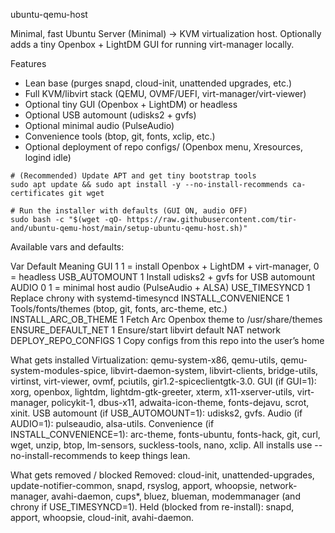 ubuntu-qemu-host

Minimal, fast Ubuntu Server (Minimal) → KVM virtualization host.
Optionally adds a tiny Openbox + LightDM GUI for running virt-manager locally.

Features

- Lean base (purges snapd, cloud-init, unattended upgrades, etc.)
- Full KVM/libvirt stack (QEMU, OVMF/UEFI, virt-manager/virt-viewer)
- Optional tiny GUI (Openbox + LightDM) or headless
- Optional USB automount (udisks2 + gvfs)
- Optional minimal audio (PulseAudio)
- Convenience tools (btop, git, fonts, xclip, etc.)
- Optional deployment of repo configs/ (Openbox menu, Xresources, logind idle)

```
# (Recommended) Update APT and get tiny bootstrap tools
sudo apt update && sudo apt install -y --no-install-recommends ca-certificates git wget

# Run the installer with defaults (GUI ON, audio OFF)
sudo bash -c "$(wget -qO- https://raw.githubusercontent.com/tir-and/ubuntu-qemu-host/main/setup-ubuntu-qemu-host.sh)"
```

Available vars and defaults:

Var	Default	Meaning
GUI	1	1 = install Openbox + LightDM + virt-manager, 0 = headless
USB_AUTOMOUNT	1	Install udisks2 + gvfs for USB automount
AUDIO	0	1 = minimal host audio (PulseAudio + ALSA)
USE_TIMESYNCD	1	Replace chrony with systemd-timesyncd
INSTALL_CONVENIENCE	1	Tools/fonts/themes (btop, git, fonts, arc-theme, etc.)
INSTALL_ARC_OB_THEME	1	Fetch Arc Openbox theme to /usr/share/themes
ENSURE_DEFAULT_NET	1	Ensure/start libvirt default NAT network
DEPLOY_REPO_CONFIGS	1	Copy configs from this repo into the user’s home

What gets installed
Virtualization: qemu-system-x86, qemu-utils, qemu-system-modules-spice,
libvirt-daemon-system, libvirt-clients, bridge-utils, virtinst, virt-viewer,
ovmf, pciutils, gir1.2-spiceclientgtk-3.0.
GUI (if GUI=1): xorg, openbox, lightdm, lightdm-gtk-greeter, xterm, x11-xserver-utils,
virt-manager, policykit-1, dbus-x11, adwaita-icon-theme, fonts-dejavu, scrot, xinit.
USB automount (if USB_AUTOMOUNT=1): udisks2, gvfs.
Audio (if AUDIO=1): pulseaudio, alsa-utils.
Convenience (if INSTALL_CONVENIENCE=1): arc-theme, fonts-ubuntu, fonts-hack,
git, curl, wget, unzip, btop, lm-sensors, suckless-tools, nano, xclip.
All installs use --no-install-recommends to keep things lean.

What gets removed / blocked
Removed: cloud-init, unattended-upgrades, update-notifier-common, snapd,
rsyslog, apport, whoopsie, network-manager, avahi-daemon, cups*,
bluez, blueman, modemmanager (and chrony if USE_TIMESYNCD=1).
Held (blocked from re-install): snapd, apport, whoopsie, cloud-init, avahi-daemon.

